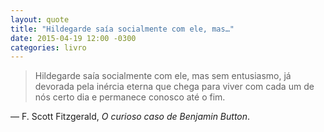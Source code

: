 ```yaml
---
layout: quote
title: "Hildegarde saía socialmente com ele, mas…"
date: 2015-04-19 12:00 -0300
categories: livro
---
```

>Hildegarde saía socialmente com ele, mas sem entusiasmo, já devorada pela inércia eterna que chega para viver com cada um de nós certo dia e permanece conosco até o fim.

— F. Scott Fitzgerald, _O curioso caso de Benjamin Button_.
